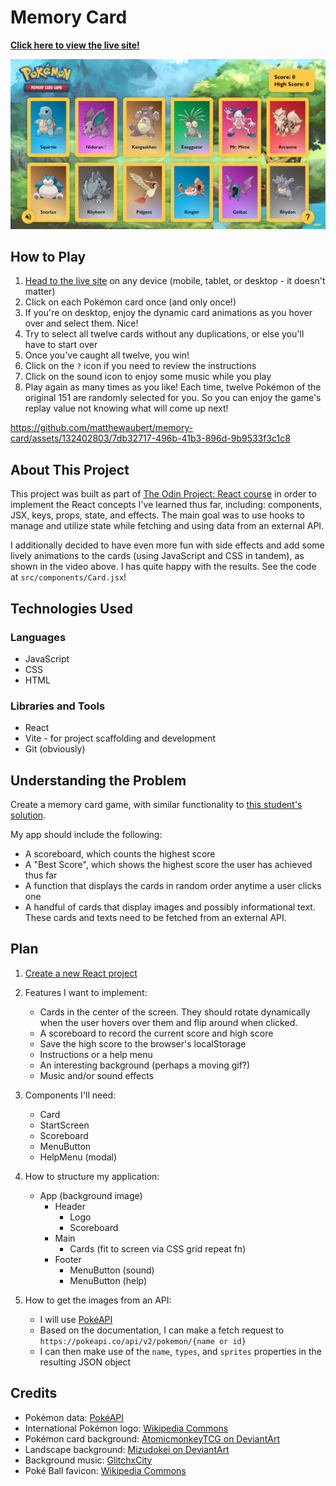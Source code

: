 # Memory Card

**[Click here to view the live site!](https://memory-card-ma.pages.dev/)**

[![screenshot of home page](docs/homepage.png)](https://memory-card-ma.pages.dev/ "home page")

## How to Play

1. [Head to the live site](https://memory-card-ma.pages.dev/) on any device (mobile, tablet, or desktop - it doesn't matter)
1. Click on each Pokémon card once (and only once!)
1. If you're on desktop, enjoy the dynamic card animations as you hover over and select them. Nice!
1. Try to select all twelve cards without any duplications, or else you'll have to start over
1. Once you've caught all twelve, you win!
1. Click on the `?` icon if you need to review the instructions
1. Click on the sound icon to enjoy some music while you play
1. Play again as many times as you like! Each time, twelve Pokémon of the original 151 are randomly selected for you. So you can enjoy the game's replay value not knowing what will come up next!

https://github.com/matthewaubert/memory-card/assets/132402803/7db32717-496b-41b3-896d-9b9533f3c1c8

## About This Project

This project was built as part of [The Odin Project: React course](https://www.theodinproject.com/lessons/node-path-react-new-memory-card) in order to implement the React concepts I've learned thus far, including: components, JSX, keys, props, state, and effects. The main goal was to use hooks to manage and utilize state while fetching and using data from an external API.

I additionally decided to have even more fun with side effects and add some lively animations to the cards (using JavaScript and CSS in tandem), as shown in the video above. I has quite happy with the results. See the code at `src/components/Card.jsx`!

## Technologies Used

### Languages
- JavaScript
- CSS
- HTML

### Libraries and Tools
- React
- Vite - for project scaffolding and development
- Git (obviously)

## Understanding the Problem

Create a memory card game, with similar functionality to [this student's solution](https://heldersrvio.github.io/memory-card-game/).

My app should include the following:
- A scoreboard, which counts the highest score
- A "Best Score", which shows the highest score the user has achieved thus far
- A function that displays the cards in random order anytime a user clicks one
- A handful of cards that display images and possibly informational text. These cards and texts need to be fetched from an external API.

## Plan

1. [Create a new React project](https://gist.github.com/matthewaubert/e809ae8ccfe41442bb588b3c49d9c63d)

1. Features I want to implement:
   - Cards in the center of the screen. They should rotate dynamically when the user hovers over them and flip around when clicked.
   - A scoreboard to record the current score and high score
   - Save the high score to the browser's localStorage
   - Instructions or a help menu
   - An interesting background (perhaps a moving gif?)
   - Music and/or sound effects
   <!-- - Different difficulty levels? (e.g. easy, medium, hard) -->

1. Components I'll need:
   - Card
   - StartScreen
   - Scoreboard
   - MenuButton
   - HelpMenu (modal)

1. How to structure my application:
   - App (background image)
     - Header
       - Logo
       - Scoreboard
     - Main
       - Cards (fit to screen via CSS grid repeat fn)
     - Footer
       - MenuButton (sound)
       - MenuButton (help)

1. How to get the images from an API:
   - I will use [PokéAPI](https://pokeapi.co/)
   - Based on the documentation, I can make a fetch request to `https://pokeapi.co/api/v2/pokemon/{name or id}`
   - I can then make use of the `name`, `types`, and `sprites` properties in the resulting JSON object

## Credits

- Pokémon data: [PokéAPI](https://pokeapi.co/)
- International Pokémon logo: [Wikipedia Commons](https://en.m.wikipedia.org/wiki/File:International_Pok%C3%A9mon_logo.svg)
- Pokémon card background: [AtomicmonkeyTCG on DeviantArt](https://www.deviantart.com/atomicmonkeytcg/art/Pokemon-Card-Backside-in-High-Resolution-633406210)
- Landscape background: [Mizudokei on DeviantArt](https://www.deviantart.com/mizudokei/art/Twitch-Plays-Pokemon-440694759)
- Background music: [GlitchxCity](https://www.youtube.com/watch?v=m1vtEX64gmE&ab_channel=GlitchxCity)
- Poké Ball favicon: [Wikipedia Commons](https://en.m.wikipedia.org/wiki/File:Pok%C3%A9_Ball_icon.svg)
